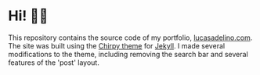 # Hi! 👋🏽

This repository contains the source code of my portfolio, [lucasadelino.com](http://lucasadelino.com). The site was built using the [Chirpy theme](https://chirpy.cotes.info/) for [Jekyll](https://jekyllrb.com). I made several modifications to the theme, including removing the search bar and several features of the 'post' layout.